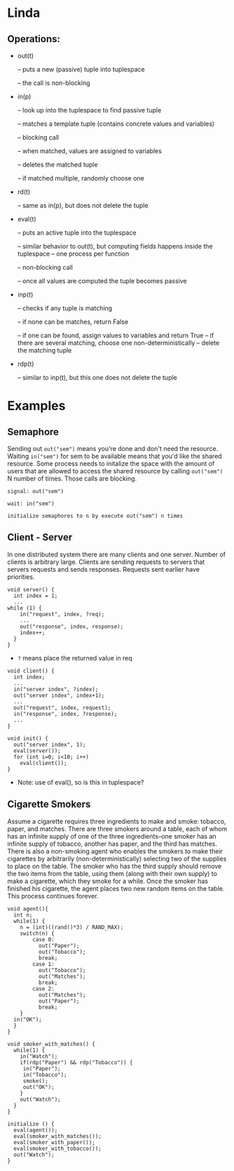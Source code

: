 # Linda

## Operations:

- out(t)
  
  – puts a new (passive) tuple into tuplespace

  – the call is non-blocking

- in(p)

  – look up into the tuplespace to find passive tuple

  – matches a template tuple (contains concrete values and variables) 
  
  – blocking call

  – when matched, values are assigned to variables

  – deletes the matched tuple

  – if matched multiple, randomly choose one

- rd(t)

  – same as in(p), but does not delete the tuple

- eval(t)

  – puts an active tuple into the tuplespace

  – similar behavior to out(t), but computing fields happens inside the tuplespace – one process per function

  – non-blocking call

  – once all values are computed the tuple becomes passive

- inp(t)

  – checks if any tuple is matching

  – if none can be matches, return False

  – if one can be found, assign values to variables and return True – if there are several matching, choose one non-deterministically – delete the matching tuple

- rdp(t)

  – similar to inp(t), but this one does not delete the tuple



# Examples


## Semaphore
Sending out ```out("sem")``` means you're done and don't need the resource. Waiting ```in("sem")``` for sem to be available means that you'd like the shared resource. Some process needs to initalize the space with the amount of users that are allowed to access the shared resource by calling ```out("sem")``` N number of times. Those calls are blocking.
```
signal: out("sem")

wait: in("sem")

initialize semaphores to n by execute out("sem") n times
```

## Client - Server
In one distributed system there are many clients and one server. Number of clients is arbitrary large. Clients are sending requests to servers that servers requests and sends responses. Requests sent earlier have priorities.

```
void server() {
  int index = 1;
  ...
while (1) {
    in("request", index, ?req);
    ...
    out("response", index, response);
    index++;
  } 
}
```
- ```?``` means place the returned value in req

```
void client() {
  int index;
  ...
  in("server index", ?index);
  out("server index", index+1);
  ...
  out("request", index, request);
  in("response", index, ?response);
  ...
}
```

```
void init() {
  out("server index", 1);
  eval(server());
  for (int i=0; i<10; i++)
    eval(client());
}
```
- Note: use of eval(), so is this in tuplespace?

## Cigarette Smokers
Assume a cigarette requires three ingredients to make and smoke: tobacco, paper, and matches. There are three smokers around a table, each of whom has an infinite supply of one of the three ingredients–one smoker has an infinite supply of tobacco, another has paper, and the third has matches. There is also a non-smoking agent who enables the smokers to make their cigarettes by arbitrarily (non-deterministically) selecting two of the supplies to place on the table. The smoker who has the third supply should remove the two items from the table, using them (along with their own supply) to make a cigarette, which they smoke for a while. Once the smoker has finished his cigarette, the agent places two new random items on the table. This process continues forever.

```
void agent(){
  int n;
  while(1) {
    n = (int)((rand()*3) / RAND_MAX);
    switch(n) {
        case 0:
          out("Paper");
          out("Tobacco");
          break;
        case 1:
          out("Tobacco");
          out("Matches");
          break;
        case 2: 
          out("Matches");
          out("Paper");
          break;
    }
  in("OK"); 
  }
}
```

```
void smoker_with_matches() {
  while(1) {
    in("Watch");
    if(rdp("Paper") && rdp("Tobacco")) {
     in("Paper");
     in("Tobacco");
     smoke();
     out("OK");
    }
    out("Watch");
  }
}
```

```
initialize () {
  eval(agent());
  eval(smoker_with_matches());
  eval(smoker_with_paper());
  eval(smoker_with_tobacco());
  out("Watch");
}
```